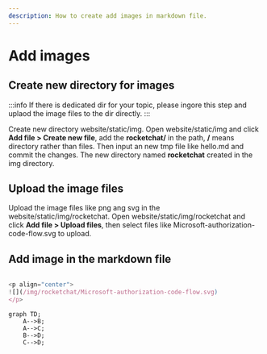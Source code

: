 ```yaml
---
description: How to create add images in markdown file.
---
```


# Add images

## Create new directory for images
:::info
If there is dedicated dir for your topic, please ingore this step and uplaod the image files to the dir directly.
:::

Create new directory website/static/img. Open website/static/img and click **Add file > Create new file**, add the **rocketchat/** in the path, **/** means directory rather than files.
Then input an new tmp file like hello.md and commit the changes. The new directory named **rocketchat** created in the img directory.

## Upload the image files  

Upload the image files like png ang svg in the website/static/img/rocketchat. Open website/static/img/rocketchat and click **Add file > Upload files**, then select files like Microsoft-authorization-code-flow.svg to upload.

## Add image in the markdown file

```js title="website/docs/rocketchat/rocketchat-microsoft-oauth.mdx"

<p align="center">
![](/img/rocketchat/Microsoft-authorization-code-flow.svg)
</p>

```

```mermaid
graph TD;
    A-->B;
    A-->C;
    B-->D;
    C-->D;
```


